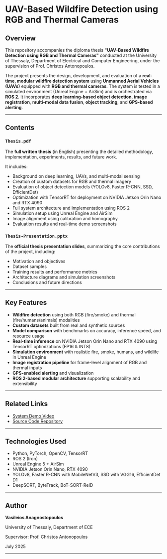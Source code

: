 # UAV-Based Wildfire Detection using RGB and Thermal Cameras

## Overview

This repository accompanies the diploma thesis **"UAV-Based Wildfire Detection using RGB and Thermal Cameras"** conducted at the University of Thessaly, Department of Electrical and Computer Engineering, under the supervision of Prof. Christos Antonopoulos.

The project presents the design, development, and evaluation of a **real-time, modular wildfire detection system** using **Unmanned Aerial Vehicles (UAVs)** equipped with **RGB and thermal cameras**. The system is tested in a simulated environment (Unreal Engine + AirSim) and is orchestrated via **ROS 2**. It incorporates **deep learning-based object detection**, **image registration**, **multi-modal data fusion**, **object tracking**, and **GPS-based alerting**.

---

## Contents

### `Thesis.pdf`
The **full written thesis** (in English) presenting the detailed methodology, implementation, experiments, results, and future work.

It includes:
- Background on deep learning, UAVs, and multi-modal sensing
- Creation of custom datasets for RGB and thermal imagery
- Evaluation of object detection models (YOLOv8, Faster R-CNN, SSD, EfficientDet)
- Optimization with TensorRT for deployment on NVIDIA Jetson Orin Nano and RTX 4090
- Full system architecture and implementation using ROS 2
- Simulation setup using Unreal Engine and AirSim
- Image alignment using calibration and homography
- Evaluation results and real-time demo screenshots

### `Thesis-Presentation.pptx`
The **official thesis presentation slides**, summarizing the core contributions of the project, including:
- Motivation and objectives
- Dataset samples
- Training results and performance metrics
- Architecture diagrams and simulation screenshots
- Conclusions and future directions

---

## Key Features

- **Wildfire detection** using both RGB (fire/smoke) and thermal (fire/humans/animals) modalities
- **Custom datasets** built from real and synthetic sources
- **Model comparison** with benchmarks on accuracy, inference speed, and resource usage
- **Real-time inference** on NVIDIA Jetson Orin Nano and RTX 4090 using TensorRT optimizations (FP16 & INT8)
- **Simulation environment** with realistic fire, smoke, humans, and wildlife in Unreal Engine
- **Image registration pipeline** for frame-level alignment of RGB and thermal inputs
- **GPS-enabled alerting** and visualization
- **ROS 2-based modular architecture** supporting scalability and extensibility

---

## Related Links

- [System Demo Video](https://youtu.be/7VyGpnn9aZ4)
- [Source Code Repository](https://github.com/vasilisanagno/UAV-Based-Wildfire-Detection-using-RGB-and-Thermal-Cameras)

---

## Technologies Used

- Python, PyTorch, OpenCV, TensorRT
- ROS 2 (Iron)
- Unreal Engine 5 + AirSim
- NVIDIA Jetson Orin Nano, RTX 4090
- YOLOv8, Faster R-CNN with MobileNetV3, SSD with VGG16, EfficientDet D1
- DeepSORT, ByteTrack, BoT-SORT-ReID

---

## Author

**Vasileios Anagnostopoulos**

University of Thessaly, Department of ECE

Supervisor: Prof. Christos Antonopoulos

July 2025

---


